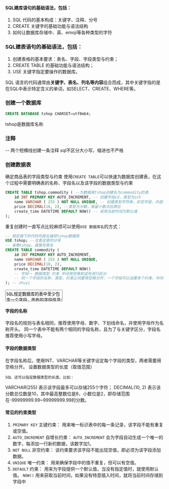#### SQL建库语句的基础语法，包括：
1. SQL 代码的基本构成：关键字、注释、分号
2. CREATE 关键字的基础功能与语法结构
3. 如何让数据库存储中、英、emoji等各种类型的字符

### SQL建表语句的基础语法，包括：
1. 创建表格的基本要求：表名、字段、字段类型与约束；
2. CREATE TABLE 的基础功能与语法结构；
3. USE 关键字指定要操作的数据库。

SQL 语言的代码通常由**关键字、表名、列名等内容**组合而成，其中关键字指的是在SQL中表示特定含义的单词，如SELECT、CREATE、WHERE等。

### 创建一个数据库
```sql
CREATE DATABASE tshop CHARSET=utf8mb4;
```
tshop是数据库名称

### 注释
-- 两个短横线创建一条注释
sql不区分大小写，缩进也不严格

### 创建数据表
确定商品表的字段类型与约束
使用`CREATE TABLE`可以快速为数据库创建表，在这个过程中需要明确表的名称、字段名以及该字段的数据类型与约束
```sql
CREATE TABLE tshop.commodity ( --为数据库tshop创建名为commodity的表
	id INT PRIMARY KEY AUTO_INCREMENT, -- 创建字段id，类型为int
	name VARCHAR ( 255 ) NOT NULL UNIQUE, -- 创建类型字符串，非空字段，内容不重复
	price DECIMAL(10, 2), --类型为分数，保留小数点后两位
	create_time DATETIME DEFAULT NOW() -- 采用当前时间为默认值
);
```
重复创建时一直写点比较麻烦可以使用`USE 数据库名`的方式：

```sql
-- 规定接下的代码均是在操控tshop数据库
USE tshop; --注意这里的分号
-- 省略tshop，直接写表名
CREATE TABLE commodity (
	id INT PRIMARY KEY AUTO_INCREMENT,
	name VARCHAR ( 255 ) NOT NULL UNIQUE,
	price DECIMAL(10, 2),
	create_time DATETIME DEFAULT NOW()
	-- 字段一 数据类型 约束 中间用空格和逗号进行区分
	-- 同一个字段的名称，类型，约束之间要用空格分开，一个字段可以设置多个约束，中间也用空格分开，不同字段用逗号分隔，但是最后一个不能包含逗号
); -- zhuyi
```
<textarea>
SQL规定数据库的表中至少包含一个字段，所有的字段信息都记录在一对括号中，这些信息包括：字段的名称、数据类型与约束规则。
</textarea>
 
#### 字段的名称
<p>﻿字段名的规则与表名相同，推荐使用字母、数字、下划线命名，并使用字母作为名称开头。
同一个表中不能有两个相同的字段名称，且为了与关键字区分，字段名推荐使用小写字母。</p>

#### 字段的数据类型

在字段名称后，使用INT、VARCHAR等关键字设定每个字段的类型，两者需要用空格分开。
设置数据类型的长度（取值范围）

	SQL 还可以指定数据类型的长度。比如：

VARCHAR(255) 表示该字段最多可以存储255个字符；
DECIMAL(10, 2) 表示该分数总位数是10，其中最高整数位是8，小数位是2，即存储范围在-99999999.99~99999999.99的分数。

#### 常见的约束类型
1. `PRIMARY KEY` 主键约束： 用来唯一标识表中的每一条记录，该字段不能有重复或空值。
2. `AUTO_INCREMENT` 自增长约束： `AUTO_INCREMENT` 会为字段自动生成一个唯一的数字，每添加一行新的数据，该数字加1。
3. `NOT NULL` 非空约束： 该约束要求该字段不能出现空值，即必须为该字段添加数据。
4. `UNIQUE` 唯一约束： 用来确保字段中的值不重复，但可以有空值。
5. `DEFAULT` 约束： 用来为字段提供一个默认值，当没有指定值时，就使用默认值。 `NOW()` 用来获取当前时间，如果没有特意插入时间，就将当前时间存储到字段中

<!--stackedit_data:
eyJoaXN0b3J5IjpbOTIxMTc3NDA1LC0yNTcxNDMzNzEsLTIxMD
c1Nzk0MTEsLTU2MjEwNzUzOSwtNTY4NDM4MjQ1LDE5NDExNzQ4
NDNdfQ==
-->